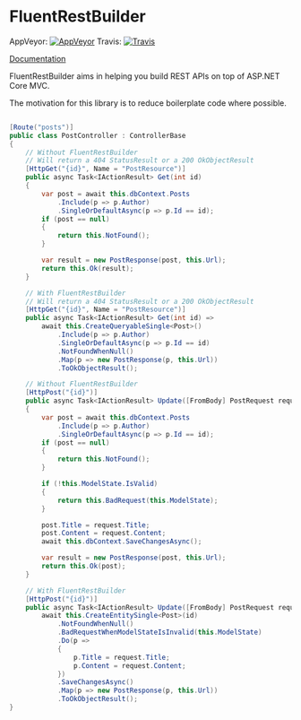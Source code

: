 FluentRestBuilder
===

AppVeyor: [![AppVeyor](https://ci.appveyor.com/api/projects/status/ubv5td4t0xtmql6h?svg=true)](https://ci.appveyor.com/project/kyubisation/fluentrestbuilder)
Travis:   [![Travis](https://travis-ci.org/kyubisation/FluentRestBuilder.svg?branch=dev)](https://travis-ci.org/kyubisation/FluentRestBuilder)

[Documentation](http://fluentrestbuilder.readthedocs.io/)

FluentRestBuilder aims in helping you build REST APIs on top of ASP.NET Core MVC.


The motivation for this library is to reduce boilerplate code where possible.

```csharp

[Route("posts")]
public class PostController : ControllerBase
{
    // Without FluentRestBuilder
    // Will return a 404 StatusResult or a 200 OkObjectResult
    [HttpGet("{id}", Name = "PostResource")]
    public async Task<IActionResult> Get(int id)
    {
        var post = await this.dbContext.Posts
            .Include(p => p.Author)
            .SingleOrDefaultAsync(p => p.Id == id);
        if (post == null)
        {
            return this.NotFound();
        }

        var result = new PostResponse(post, this.Url);
        return this.Ok(result);
    }

    // With FluentRestBuilder
    // Will return a 404 StatusResult or a 200 OkObjectResult
    [HttpGet("{id}", Name = "PostResource")]
    public async Task<IActionResult> Get(int id) =>
        await this.CreateQueryableSingle<Post>()
            .Include(p => p.Author)
            .SingleOrDefaultAsync(p => p.Id == id)
            .NotFoundWhenNull()
            .Map(p => new PostResponse(p, this.Url))
            .ToOkObjectResult();

    // Without FluentRestBuilder
    [HttpPost("{id}")]
    public async Task<IActionResult> Update([FromBody] PostRequest request, int id)
    {
        var post = await this.dbContext.Posts
            .Include(p => p.Author)
            .SingleOrDefaultAsync(p => p.Id == id);
        if (post == null)
        {
            return this.NotFound();
        }

        if (!this.ModelState.IsValid)
        {
            return this.BadRequest(this.ModelState);
        }

        post.Title = request.Title;
        post.Content = request.Content;
        await this.dbContext.SaveChangesAsync();

        var result = new PostResponse(post, this.Url);
        return this.Ok(post);
    }

    // With FluentRestBuilder
    [HttpPost("{id}")]
    public async Task<IActionResult> Update([FromBody] PostRequest request, int id) =>
        await this.CreateEntitySingle<Post>(id)
            .NotFoundWhenNull()
            .BadRequestWhenModelStateIsInvalid(this.ModelState)
            .Do(p =>
            {
                p.Title = request.Title;
                p.Content = request.Content;
            })
            .SaveChangesAsync()
            .Map(p => new PostResponse(p, this.Url))
            .ToOkObjectResult();
}
	
```
